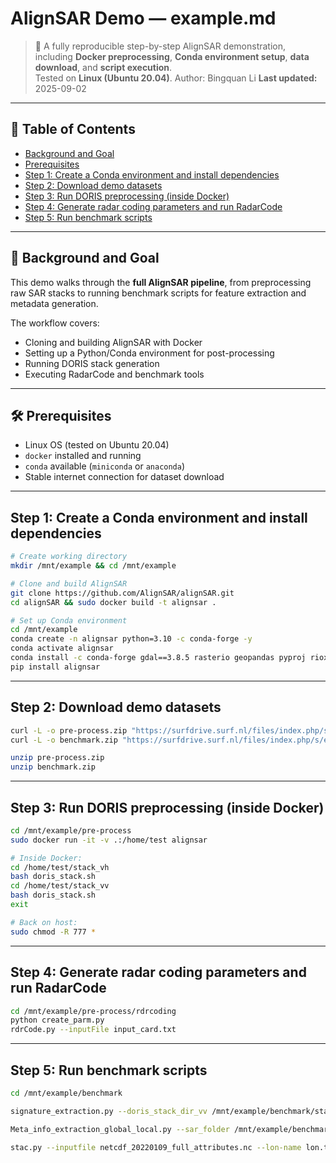 # AlignSAR Demo — example.md

> 🚀 A fully reproducible step-by-step AlignSAR demonstration, including **Docker preprocessing**, **Conda environment setup**, **data download**, and **script execution**.  
> Tested on **Linux (Ubuntu 20.04)**.
> Author: Bingquan Li
> **Last updated:** 2025-09-02

---

## 🧭 Table of Contents

- [Background and Goal](#background-and-goal)  
- [Prerequisites](#prerequisites)  
- [Step 1: Create a Conda environment and install dependencies](#step-1-create-a-conda-environment-and-install-dependencies)  
- [Step 2: Download demo datasets](#step-2-download-demo-datasets)  
- [Step 3: Run DORIS preprocessing (inside Docker)](#step-3-run-doris-preprocessing-inside-docker)  
- [Step 4: Generate radar coding parameters and run RadarCode](#step-4-generate-radar-coding-parameters-and-run-radarcode)  
- [Step 5: Run benchmark scripts](#step-5-run-benchmark-scripts)  

---

<a id="background-and-goal"></a>
## 📌 Background and Goal

This demo walks through the **full AlignSAR pipeline**, from preprocessing raw SAR stacks to running benchmark scripts for feature extraction and metadata generation.  

The workflow covers:
- Cloning and building AlignSAR with Docker
- Setting up a Python/Conda environment for post-processing
- Running DORIS stack generation
- Executing RadarCode and benchmark tools

---

<a id="prerequisites"></a>
## 🛠 Prerequisites

- Linux OS (tested on Ubuntu 20.04)
- `docker` installed and running
- `conda` available (`miniconda` or `anaconda`)
- Stable internet connection for dataset download

---

<a id="step-1-create-a-conda-environment-and-install-dependencies"></a>
## Step 1: Create a Conda environment and install dependencies

```bash
# Create working directory
mkdir /mnt/example && cd /mnt/example

# Clone and build AlignSAR
git clone https://github.com/AlignSAR/alignSAR.git
cd alignSAR && sudo docker build -t alignsar .

# Set up Conda environment
cd /mnt/example
conda create -n alignsar python=3.10 -c conda-forge -y
conda activate alignsar
conda install -c conda-forge gdal==3.8.5 rasterio geopandas pyproj rioxarray -y
pip install alignsar

```

---

<a id="step-2-download-demo-datasets"></a>
## Step 2: Download demo datasets

```bash
curl -L -o pre-process.zip "https://surfdrive.surf.nl/files/index.php/s/D9P5vuiIQbT5deZ/download"
curl -L -o benchmark.zip "https://surfdrive.surf.nl/files/index.php/s/ep7BVloui5iu9kT/download"

unzip pre-process.zip
unzip benchmark.zip
```

---

<a id="step-3-run-doris-preprocessing-inside-docker"></a>
## Step 3: Run DORIS preprocessing (inside Docker)

```bash
cd /mnt/example/pre-process
sudo docker run -it -v .:/home/test alignsar

# Inside Docker:
cd /home/test/stack_vh
bash doris_stack.sh
cd /home/test/stack_vv
bash doris_stack.sh
exit

# Back on host:
sudo chmod -R 777 *
```

---

<a id="step-4-generate-radar-coding-parameters-and-run-radarcode"></a>
## Step 4: Generate radar coding parameters and run RadarCode

```bash
cd /mnt/example/pre-process/rdrcoding
python create_parm.py
rdrCode.py --inputFile input_card.txt
```

---

<a id="step-5-run-benchmark-scripts"></a>
## Step 5: Run benchmark scripts

```bash
cd /mnt/example/benchmark

signature_extraction.py --doris_stack_dir_vv /mnt/example/benchmark/stack_vv --doris_stack_dir_vh /mnt/example/benchmark/stack_vh --master_date 20220214 --crop_first_line 500 --crop_last_line 1440 --crop_first_pixel 16000 --crop_last_pixel 18350 --lines_full 2842 --pixels_full 22551 --netcdf_lines 2350 --netcdf_pixels 940 --lam_file /mnt/example/benchmark/stack_vv/lam.raw --phi_file /mnt/example/benchmark/stack_vv/phi.raw --sar_folder_path /mnt/example/benchmark/unzipped_SAR_data --max_images 30

Meta_info_extraction_global_local.py --sar_folder /mnt/example/benchmark/unzipped_SAR_data/ --folder_num 0 --xml_num 0 --lon_max 6.6342616 --lon_min 6.4574795 --lat_max 53.12726 --lat_min 53.12726 --master_date 20220214 --crp_list '[500, 1440, 16000, 18350]'

stac.py --inputfile netcdf_20220109_full_attributes.nc --lon-name lon.tif --lat-name lat.tif --num-x 10 --num-y 10
```

